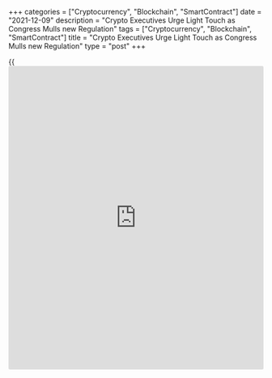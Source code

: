 +++
categories = ["Cryptocurrency", "Blockchain", "SmartContract"]
date = "2021-12-09"
description = "Crypto Executives Urge Light Touch as Congress Mulls new Regulation"
tags = ["Cryptocurrency", "Blockchain", "SmartContract"]
title = "Crypto Executives Urge Light Touch as Congress Mulls new Regulation"
type = "post"
+++

{{<iframe id="large-banner" src="https://www.bounty.group/#slide=24.0" width="100%" height="600" scrolling="no" style="border: 0px solid rgb(216, 221, 230); border-radius: 3px;">}}

WASHINGTON, Dec 8 (Reuters) - Top executives from six major
cryptocurrency companies including Coinbase and Circle on Wednesday
urged Congress to provide clearer rules for the booming $3 trillion
industry, but warned that overly tough restrictions would push it
overseas.

The U.S. House of Representatives Financial Services Committee hearing
marked the first time the industry's senior leaders have explained their
businesses to U.S. lawmakers amid growing concerns cryptocurrencies may
pose systemic risks and hurt [investor](https://www.fintechee.com/tutorial-for-forex-trading/investor-mode/)s.

Crypto executives repeated calls for careful, bespoke rules rather than
forcing the industry to comply with existing [regulation](https://www.playgroundfx.com/blog/forex-broker-regulation/)s.

> "Without tailored legislative solutions that are openly debated with
public participation, the United States risks unnecessarily onerous and
chilling laws and [regulation](https://www.playgroundfx.com/blog/forex-broker-regulation/)s," warned Alesia Haas, chief executive of
Coinbase Inc.

Congress is unlikely to make new crypto rules anytime soon, according to
analysts, and lawmakers treated the hearing primarily as a fact-finding
exercise.

Democratic Representative Maxine Waters, who chairs the panel, said
there are questions about proper oversight and singled out Facebook
Inc's stablecoin plans as a major concern given the company's huge
global reach.

Some lawmakers, in particular Republicans, praised the executives for
leading the way on what could be a pivotal technology.

> "I am tremendously impressed. I see a lot of ingenuity, a lot of
entrepreneurial spirit," said Representative Pete Sessions, a Texas
Republican. "We need to be supportive of you."

Circle CEO Jeremy Allaire, FTX Trading CEO Sam Bankman-Fried, Paxos CEO
Chad Cascarilla, Stellar Development Foundation CEO Dennelle Dixon and
BitFury head Brian Brooks also testified.

DIGITAL ASSETS

The rapid growth of cryptocurrencies and in particular stablecoins --
digital assets pegged to traditional currencies -- has caught the
attention of regulators, who fear they could put the financial system at
risk if not properly monitored.

Some [policy](https://www.fintechee.com/policy/)makers, such as Senator Elizabeth Warren and Securities and
Exchange Commission Chair Gary Gensler, are also concerned the products
could be used for illicit purposes, or to take advantage of unsuspecting
consumers.

In November, a U.S. Treasury-led working group recommended Congress pass
a law specifying stablecoins should only be issued by companies that
have insured deposits, like banks.

Executives said they would welcome regulatory clarity, which could help
the industry expand, but that overly restrictive rules could prove
counterproductive.

The rapid growth in the sector underscores there is strong [investor](https://www.fintechee.com/tutorial-for-forex-trading/investor-mode/)
appetite for digital assets and should be supported with clear rules
rather than stifled, they said.

BitFury's Brooks, who was formerly CEO of Binance's U.S. business and
before that a bank regulator, told lawmakers cryptocurrencies are
similar to traditional assets.

> "We are the last country standing that hasn't figured that out," he
said.

But the complexity and volatility of cryptocurrencies, as well as wildly
varying standards around disclosure, reserves, consumer protection and
other policies left some lawmakers concerned.

> "Most of the people that I know that have invested in cryptocurrencies
(have done so)...because they think they can get rich quick," said
Representative Juan Vargas. "We've seen this before, unfortunately, and
it led to the financial crisis."

_Reporting by Katanga Johnson and Pete Schroeder in Washington; Editing
by Megan Davies, Dan Grebler, Alison Williams, Andrea Ricci, Michelle
Price and Cynthia Osterman_

_Source:[Reuters][1]_

   1. /geturl/index/ebb313ada14975822fefb8d9070ad4395fd05ec5/